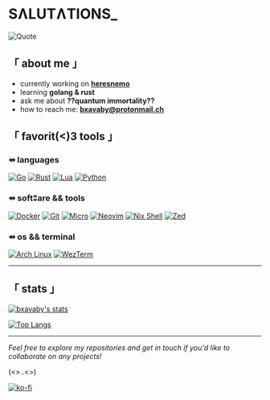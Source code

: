 # SɅLUTɅTIONS_


![Quote](https://quotes-github-readme.vercel.app/api?type=horizontal&theme=tokyonight)


## 「 about me 」

- currently working on [**heresnemo**](https://github.com/bxavaby/heresnemo)
- learning **golang & rust**
- ask me about **??quantum immortality??**
- how to reach me: **bxavaby@protonmail.ch**


## 「 favorit(<)3 tools 」

### ⇴ languages

[![Go](https://img.shields.io/badge/Go-00ADD8?style=for-the-badge&logo=go&logoColor=white)](https://go.dev/)
[![Rust](https://img.shields.io/badge/Rust-000000?style=for-the-badge&logo=rust&logoColor=white)](https://www.rust-lang.org/)
[![Lua](https://img.shields.io/badge/Lua-2C2D72?style=for-the-badge&logo=lua&logoColor=white)](https://www.lua.org/)
[![Python](https://img.shields.io/badge/Python-3776AB?style=for-the-badge&logo=python&logoColor=white)](https://www.python.org/)

### ⇴ softʬare && tools

[![Docker](https://img.shields.io/badge/Docker-2496ED?style=for-the-badge&logo=docker&logoColor=white)](https://www.docker.com/)
[![Git](https://img.shields.io/badge/Git-F05032?style=for-the-badge&logo=git&logoColor=white)]([https://go.dev/](https://git-scm.com/))
[![Micro](https://img.shields.io/badge/Micro_Text_Editor-000000?style=for-the-badge&logoColor=white)]([https://go.dev/](https://micro-editor.github.io/))
[![Neovim](https://img.shields.io/badge/Neovim-57A143?style=for-the-badge&logo=neovim&logoColor=white)]([https://go.dev/](https://neovim.io/))
[![Nix Shell](https://img.shields.io/badge/Nix%20Shell-5277C3?style=for-the-badge&logo=nixos&logoColor=white)](https://nixos.org/)
[![Zed](https://img.shields.io/badge/Zed%20Editor-1a1a1a?style=for-the-badge&logoColor=white)](https://zed.dev/)

### ⇴ os && terminal

[![Arch Linux](https://img.shields.io/badge/Arch_Linux-1793D1?style=for-the-badge&logo=arch-linux&logoColor=white)]([https://go.dev/](https://archlinux.org/))
[![WezTerm](https://img.shields.io/badge/WezTerm-090909?style=for-the-badge&logoColor=white)]([https://go.dev/](https://wezfurlong.org/wezterm/))

---

## 「 stats 」

[![bxavaby's stats](https://github-readme-stats.vercel.app/api?username=bxavaby&show_icons=true&theme=tokyonight)](https://github.com/bxavaby/)

[![Top Langs](https://github-readme-stats.vercel.app/api/top-langs/?username=bxavaby&layout=compact&theme=tokyonight)](https://github.com/bxavaby)


---

*Feel free to explore my repositories and get in touch if you'd like to collaborate on any projects!*

(<>..<>)

[![ko-fi](https://ko-fi.com/img/githubbutton_sm.svg)](https://ko-fi.com/P5P116XU3H)
